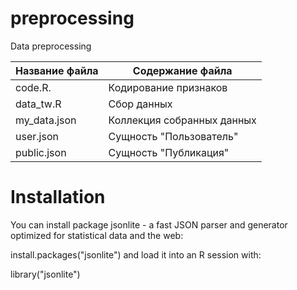 # preprocessing

Data preprocessing

Название файла  | Содержание файла
----------------|----------------------
code.R.         | Кодирование признаков
data_tw.R       | Сбор данных
my_data.json    | Коллекция собранных данных
user.json       | Сущность "Пользователь"
public.json     | Сущность "Публикация"

# Installation

You can install package jsonlite - a fast JSON parser and generator optimized for statistical data and the web:

install.packages("jsonlite")
and load it into an R session with:

library("jsonlite")

